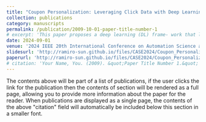 ```yaml
---
title: "Coupon Personalization: Leveraging Click Data with Deep Learning for Behavioral Insights"
collection: publications
category: manuscripts
permalink: /publication/2009-10-01-paper-title-number-1
# excerpt: 'This paper proposes a deep learning (DL) frame- work that leverages customer multidimensional click sequence data on e-commerce platforms to predict purchase probabilities and optimize personalized coupon issuance policy. Our study aims to bridge the gap in the existing literature that focuses only on page view and purchase data, thus overlooking the nuanced customer behaviors captured through actions such as adding products to carts and marking them as favorites. We construct a customer-product bipartite graph in the framework and apply heterogeneous Graph Neural Network (GNN) techniques to accommodate individual differences between customers and products. We employ the Hidden Markov Model (HMM) to unravel the latent psychological processes underlying customer purchasing decisions. The two matrices in HMM serve as an enhanced embedding to provide more accurate predictions (about 10% enhancement) with higher interpretability. Lastly, we employ the Bellman equation to formulate an optimal coupon issuance policy. We use click data of cosmetics and snacks on a particular e-commerce platform to demonstrate the interpretability of our model. Our findings indicate that HMM’s hidden transition matrix effectively reflects customer loyalty towards cosmetics and extensive browsing patterns in the snacks category. Furthermore, we observe that the revenue increase from each customer after coupon personalization is proportionate with the probabilities of different clicking actions implied by the HMM.'
date: 2024-09-01
venue: '2024 IEEE 20th International Conference on Automation Science and Engineering (CASE)'
slidesurl: 'http://ramiro-sun.github.io/files/CASE2024/Coupon_Personalization_Leveraging_Click_Data_with_Deep_Learning_for_Behavioral_Insights_slides.pdf'
paperurl: 'http://ramiro-sun.github.io/files/CASE2024/Coupon_Personalization_Leveraging_Click_Data_with_Deep_Learning_for_Behavioral_Insights_paper.pdf'
# citation: 'Your Name, You. (2009). &quot;Paper Title Number 1.&quot; <i>Journal 1</i>. 1(1).'
---
```


The contents above will be part of a list of publications, if the user clicks the link for the publication then the contents of section will be rendered as a full page, allowing you to provide more information about the paper for the reader. When publications are displayed as a single page, the contents of the above "citation" field will automatically be included below this section in a smaller font.
